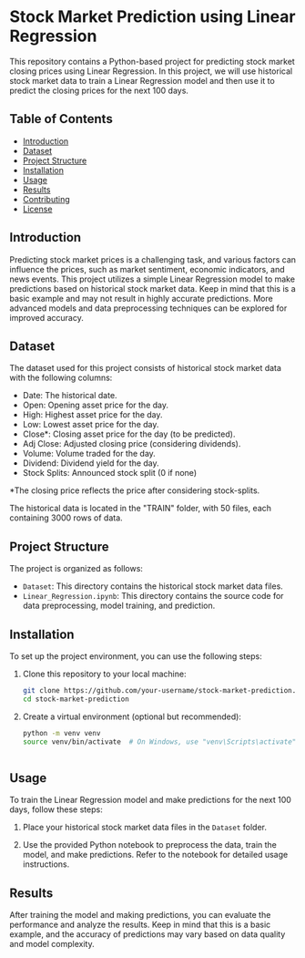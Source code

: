 # Stock Market Prediction using Linear Regression

This repository contains a Python-based project for predicting stock market closing prices using Linear Regression. In this project, we will use historical stock market data to train a Linear Regression model and then use it to predict the closing prices for the next 100 days.

## Table of Contents

- [Introduction](#introduction)
- [Dataset](#dataset)
- [Project Structure](#project-structure)
- [Installation](#installation)
- [Usage](#usage)
- [Results](#results)
- [Contributing](#contributing)
- [License](#license)

## Introduction

Predicting stock market prices is a challenging task, and various factors can influence the prices, such as market sentiment, economic indicators, and news events. This project utilizes a simple Linear Regression model to make predictions based on historical stock market data. Keep in mind that this is a basic example and may not result in highly accurate predictions. More advanced models and data preprocessing techniques can be explored for improved accuracy.

## Dataset

The dataset used for this project consists of historical stock market data with the following columns:

- Date: The historical date.
- Open: Opening asset price for the day.
- High: Highest asset price for the day.
- Low: Lowest asset price for the day.
- Close*: Closing asset price for the day (to be predicted).
- Adj Close: Adjusted closing price (considering dividends).
- Volume: Volume traded for the day.
- Dividend: Dividend yield for the day.
- Stock Splits: Announced stock split (0 if none)

*The closing price reflects the price after considering stock-splits.

The historical data is located in the "TRAIN" folder, with 50 files, each containing 3000 rows of data.

## Project Structure

The project is organized as follows:

- `Dataset`: This directory contains the historical stock market data files.
- `Linear_Regression.ipynb`: This directory contains the source code for data preprocessing, model training, and prediction.

## Installation

To set up the project environment, you can use the following steps:

1. Clone this repository to your local machine:

   ```bash
   git clone https://github.com/your-username/stock-market-prediction.git
   cd stock-market-prediction
   ```

2. Create a virtual environment (optional but recommended):

   ```bash
   python -m venv venv
   source venv/bin/activate  # On Windows, use "venv\Scripts\activate"
   ```

   ```

## Usage

To train the Linear Regression model and make predictions for the next 100 days, follow these steps:

1. Place your historical stock market data files in the `Dataset` folder.

2. Use the provided Python notebook to preprocess the data, train the model, and make predictions. Refer to the notebook  for detailed usage instructions.



## Results

After training the model and making predictions, you can evaluate the performance and analyze the results. Keep in mind that this is a basic example, and the accuracy of predictions may vary based on data quality and model complexity.

